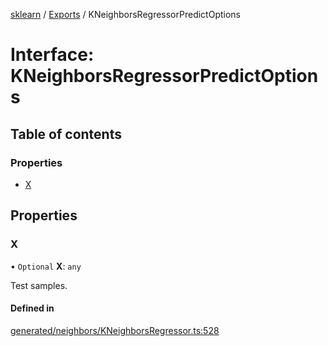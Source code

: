 [sklearn](../readme.md) / [Exports](../modules.md) / KNeighborsRegressorPredictOptions

# Interface: KNeighborsRegressorPredictOptions

## Table of contents

### Properties

- [X](KNeighborsRegressorPredictOptions.md#x)

## Properties

### X

• `Optional` **X**: `any`

Test samples.

#### Defined in

[generated/neighbors/KNeighborsRegressor.ts:528](https://github.com/transitive-bullshit/scikit-learn-ts/blob/367336a/packages/sklearn/src/generated/neighbors/KNeighborsRegressor.ts#L528)
